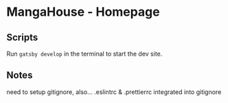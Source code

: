 # MangaHouse - Homepage

## Scripts
Run `gatsby develop` in the terminal to start the dev site.

## Notes
need to setup gitignore, also...
.eslintrc & .prettierrc integrated into gitignore
